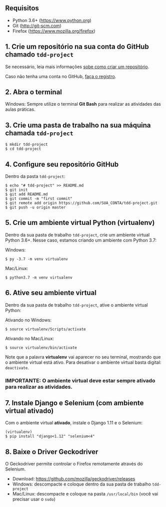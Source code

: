 ## Requisitos
- Python 3.6+ (https://www.python.org)
- Git (http://git-scm.com)
- Firefox (https://www.mozilla.org/firefox)


## 1. Crie um repositório na sua conta do GitHub chamado ``tdd-project``

Se necessário, leia mais informações [sobe como criar um repositório](https://help.github.com/pt/github/getting-started-with-github/create-a-repo).

Caso não tenha uma conta no GitHub, [faça o registro](https://help.github.com/pt/github/getting-started-with-github/signing-up-for-github).

## 2. Abra o terminal

Windows: Sempre utilize o terminal **Git Bash** para realizar as atividades das aulas práticas.

## 3. Crie uma pasta de trabalho na sua máquina chamada ``tdd-project``

```ShellSession
$ mkdir tdd-project
$ cd tdd-project
```

## 4. Configure seu repositório GitHub

Dentro da pasta `tdd-project`:

```ShellSession
$ echo "# tdd-project" >> README.md
$ git init
$ git add README.md
$ git commit -m "first commit"
$ git remote add origin https://github.com/SUA_CONTA/tdd-project.git
$ git push -u origin master
```

## 5. Crie um ambiente virtual Python (virtualenv)

Dentro da sua pasta de trabalho `tdd-project`, crie um ambiente virtual Python 3.6+.
Nesse caso, estamos criando um ambiente com Python 3.7:

Windows:
```
$ py -3.7 -m venv virtualenv
```

Mac/Linux:
```
$ python3.7 -m venv virtualenv
```

## 6. Ative seu ambiente virtual

Dentro da sua pasta de trabalho `tdd-project`, ative o ambiente virtual Python:

Ativando no Windows:

```ShellSession
$ source virtualenv/Scripts/activate
```

Ativando no Mac/Linux:

```ShellSession
$ source virtualenv/bin/activate
```

Note que a palavra **virtualenv** vai aparecer no seu terminal, mostrando que o ambiente virtual está ativo.
Para desativar o ambiente virtual basta digital: `deactivate`.

### IMPORTANTE: O ambiente virtual deve estar sempre ativado para realizar as atividades.

## 7. Instale Django e Selenium (com ambiente virtual ativado)

Com o ambiente virtual **ativado**, instale o Django 1.11 e o Selenium:

```
(virtualenv)
$ pip install "django<1.12" "selenium<4"
```

## 8. Baixe o Driver Geckodriver

O Geckodriver permite controlar o Firefox remotamente através do Selenium.

- Download: https://github.com/mozilla/geckodriver/releases
- Windows: descompacte e coloque dentro da sua pasta de trabalho `tdd-project`
- Mac/Linux: descompacte e coloque na pasta `/usr/local/bin` (você vai precisar usar o `sudo`) 

